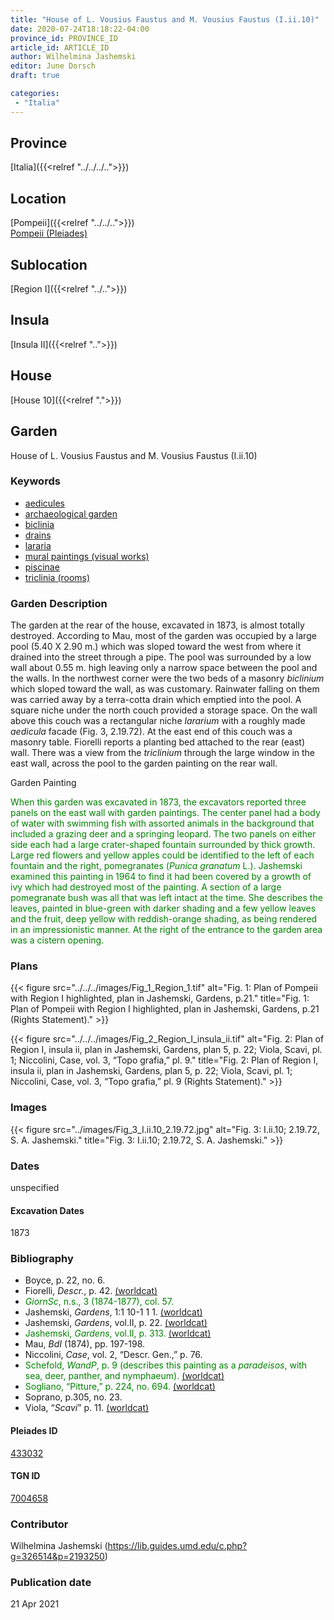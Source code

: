 ```yaml
---
title: "House of L. Vousius Faustus and M. Vousius Faustus (I.ii.10)"
date: 2020-07-24T18:18:22-04:00
province_id: PROVINCE_ID
article_id: ARTICLE_ID
author: Wilhelmina Jashemski
editor: June Dorsch
draft: true

categories:
 - "Italia"
---
```


## Province

[Italia]({{<relref "../../../..">}})

<!--### Province Description-->

<!-- DESCRIPTION -->


## Location

[Pompeii]({{<relref "../../..">}}) \
[Pompeii (Pleiades)](https://pleiades.stoa.org/places/433032)

<!--### Location Description-->

<!-- LEAVE THIS BLANK FOR NOW -->

## Sublocation

[Region I]({{<relref "../..">}})

<!--### Sublocation Description-->

<!-- DESCRIPTION -->

## Insula

[Insula II]({{<relref "..">}})

## House

[House 10]({{<relref ".">}})

## Garden

House of L. Vousius Faustus and M. Vousius Faustus (I.ii.10)

### Keywords

- [aedicules](http://vocab.getty.edu/page/aat/300002574)
- [archaeological garden](#)
- [biclinia](http://vocab.getty.edu/page/aat/300170371)
- [drains](http://vocab.getty.edu/page/aat/300052564)
- [lararia](http://vocab.getty.edu/page/aat/300400600)
- [mural paintings (visual works)](http://vocab.getty.edu/page/aat/300033644)
- [piscinae]( http://vocab.getty.edu/page/aat/300375619)
- [triclinia (rooms)](http://vocab.getty.edu/page/aat/300004359)

### Garden Description

The garden at the rear of the house, excavated in 1873, is almost totally destroyed. According to Mau, most of the garden was occupied by a large pool (5.40 X 2.90 m.) which was sloped toward the west from where it drained into the street through a pipe. The pool was surrounded by a low wall about 0.55 m. high leaving only a narrow space between the pool and the walls. In the northwest corner were the two beds of a masonry *biclinium* which sloped toward the wall, as was customary. Rainwater falling on them was carried away by a terra-cotta drain which emptied into the pool. A square niche under the north couch provided a storage space. On the wall above this couch was a rectangular niche *lararium* with a roughly made *aedicula* facade (Fig. 3, 2.19.72). At the east end of this couch was a masonry table. Fiorelli reports a planting bed attached to the rear (east) wall. There was a view from the *triclinium* through the large window in the east wall, across the pool to the garden painting on the rear wall.

Garden Painting

<span style="color:green"> When this garden was excavated in 1873, the excavators reported three panels on the east wall with garden paintings. The center panel had a body of water with swimming fish with assorted animals in the background that included a grazing deer and a springing leopard. The two panels on either side each had a large crater-shaped fountain surrounded by thick growth. Large red flowers and yellow apples could be identified to the left of each fountain and the right, pomegranates (*Punica granatum* L.). Jashemski examined this painting in 1964 to find it had been covered by a growth of ivy which had destroyed most of the painting. A section of a large pomegranate bush was all that was left intact at the time. She describes the leaves, painted in blue-green with darker shading and a few yellow leaves and the fruit, deep yellow with reddish-orange shading, as being rendered in an impressionistic manner. At the right of the entrance to the garden area was a cistern opening. </span>

<!--### Maps-->

<!--
OLD WAY (DO NOT USE)
![alt_text](../../images/image_name.ext)
*CAPTION*

NEW WAY ↓↓↓↓
{{< figure src="../../images/image_name.ext" alt="ALT_TEXT" title="CAPTION" >}}
-->

### Plans

{{< figure src="../../../images/Fig_1_Region_1.tif" alt="Fig. 1: Plan of Pompeii with Region I highlighted, plan in Jashemski, Gardens, p.21." title="Fig. 1: Plan of Pompeii with Region I highlighted, plan in Jashemski, Gardens, p.21 (Rights Statement)." >}}

{{< figure src="../../../images/Fig_2_Region_I_insula_ii.tif" alt="Fig. 2: Plan of Region I, insula ii, plan in Jashemski, Gardens, plan 5, p. 22; Viola, Scavi, pl. 1; Niccolini, Case, vol. 3, “Topo grafia,” pl. 9." title="Fig. 2: Plan of Region I, insula ii, plan in Jashemski, Gardens, plan 5, p. 22; Viola, Scavi, pl. 1; Niccolini, Case, vol. 3, “Topo grafia,” pl. 9 (Rights Statement)." >}}

### Images

{{< figure src="../images/Fig_3_I.ii.10_2.19.72.jpg" alt="Fig. 3: I.ii.10; 2.19.72, S. A. Jashemski." title="Fig. 3: I.ii.10; 2.19.72, S. A. Jashemski." >}}

### Dates

unspecified

#### Excavation Dates

1873

### Bibliography

* Boyce, p. 22, no. 6.
* Fiorelli, *Descr.*, p. 42. [(worldcat)](http://www.worldcat.org/oclc/908272023)
* <span style="color:green"> *GiornSc*, n.s., 3 (1874-1877), col. 57. </span>
* Jashemski, *Gardens*, 1:1 10-1 1 1. [(worldcat)](http://www.worldcat.org/oclc/884024123)
* Jashemski, *Gardens*, vol.II, p. 22. [(worldcat)](http://www.worldcat.org/oclc/921816405)
* <span style="color:green"> Jashemski, *Gardens*, vol.II, p. 313. [(worldcat)](http://www.worldcat.org/oclc/921816405)</span>
* Mau, *BdI* (1874), pp. 197-198.
* Niccolini, *Case*, vol. 2, “Descr. Gen.,” p. 76.
* <span style="color:green"> Schefold, *WandP*, p. 9 (describes this painting as a *paradeisos*, with sea, deer, panther, and nymphaeum). [(worldcat)](http://www.worldcat.org/oclc/637248120) </span>
* <span style="color:green"> Sogliano, “Pitture,” p. 224, no. 694. [(worldcat)](http://www.worldcat.org/oclc/826597580) </span>
* Soprano, p.305, no. 23.
* Viola, “*Scavi*” p. 11. [(worldcat)](http://www.worldcat.org/oclc/715087975)

<!--#### Periodo ID-->

<!-- [PERIODO_ID](https://pleiades.stoa.org/places/PLEIADES_ID) -->

#### Pleiades ID

[433032](https://pleiades.stoa.org/places/433032)

#### TGN ID

[7004658](http://vocab.getty.edu/page/tgn/7004658)

### Contributor

Wilhelmina Jashemski (https://lib.guides.umd.edu/c.php?g=326514&p=2193250)

### Publication date


21 Apr 2021

<!--### Related articles-->

<!-- Links to other related articles. Leave blank for now -->